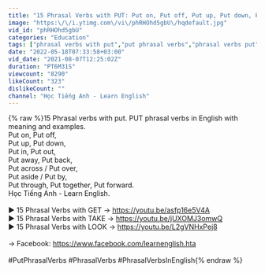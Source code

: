 ```yaml
---
title: "15 Phrasal Verbs with PUT: Put on, Put off, Put up, Put down, Put in, Put out, Put away, Put aside"
image: "https:\/\/i.ytimg.com\/vi\/phRHOhd5gbU\/hqdefault.jpg"
vid_id: "phRHOhd5gbU"
categories: "Education"
tags: ["phrasal verbs with put","put phrasal verbs","phrasal verbs put"]
date: "2022-05-18T07:33:58+03:00"
vid_date: "2021-08-07T12:25:02Z"
duration: "PT6M31S"
viewcount: "8290"
likeCount: "323"
dislikeCount: ""
channel: "Học Tiếng Anh - Learn English"
---
```

{% raw %}15 Phrasal verbs with put. PUT phrasal verbs in English with meaning and examples. <br />Put on, Put off, <br />Put up, Put down, <br />Put in, Put out, <br />Put away, Put back, <br />Put across / Put over, <br />Put aside / Put by, <br />Put through, Put together, Put forward.<br />Học Tiếng Anh - Learn English.<br /><br />► 15 Phrasal Verbs with GET → <a rel="nofollow" target="blank" href="https://youtu.be/asfp16e5V4A">https://youtu.be/asfp16e5V4A</a> <br />► 15 Phrasal Verbs with TAKE → <a rel="nofollow" target="blank" href="https://youtu.be/jUXOMJ3omwQ">https://youtu.be/jUXOMJ3omwQ</a> <br />► 15 Phrasal Verbs with LOOK → <a rel="nofollow" target="blank" href="https://youtu.be/L2gVNHxPej8">https://youtu.be/L2gVNHxPej8</a><br /><br />→ Facebook: <a rel="nofollow" target="blank" href="https://www.facebook.com/learnenglish.hta">https://www.facebook.com/learnenglish.hta</a><br /><br />#PutPhrasalVerbs #PhrasalVerbs #PhrasalVerbsInEnglish{% endraw %}

